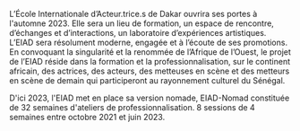 L’École Internationale d’Acteur.trice.s de Dakar ouvrira ses portes à l'automne 2023. Elle sera un lieu de formation, un espace de rencontre, d’échanges et d’interactions, un laboratoire d’expériences artistiques. L’EIAD sera résolument moderne, engagée et à l’écoute de ses promotions. En convoquant la singularité et la renommée de l’Afrique de l’Ouest, le projet de l’EIAD réside dans la formation et la professionnalisation, sur le continent africain, des actrices, des acteurs, des metteuses en scène et des metteurs en scène de demain qui participeront au rayonnement culturel du Sénégal.

D'ici 2023, l'EIAD met en place sa version nomade, EIAD-Nomad constituée de 32 semaines d'ateliers de professionnalisation. 8 sessions de 4 semaines entre octobre 2021 et juin 2023.